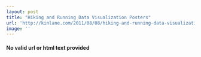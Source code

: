 ```yaml
---
layout: post
title: "Hiking and Running Data Visualization Posters"
url: 'http://kinlane.com/2011/08/08/hiking-and-running-data-visualization-posters/'
image: ''
---
```


<h4>No valid url or html text provided</h4>